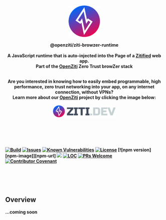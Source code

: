 <p align="center" width="100%">
<a href="https://ziti.dev"><img src="ziti.png" width="100"></a>
</p>

<p align="center">
    <b>
    <a>@openziti/ziti-browzer-runtime</a>
    <br>
    <br>
    <b>A JavaScript runtime that is auto-injected into the Page of a <a href="https://ziti.dev/blog/zitification">Zitified</a> web app.</b>
    <br>
    <b>Part of the <a href="https://ziti.devdev/about">OpenZiti</a> Zero Trust browZer stack</b>
</p>

<p align="center">
    <br>
    <b>Are you interested in knowing how to easily embed programmable, high performance, zero trust networking into your app, on any internet connection, without VPNs?
    <br>
    Learn more about our <a href="https://ziti.devdev/about">OpenZiti</a> project by clicking the image below:</b>
    <br>
    <br>
    <a href="https://ziti.dev"><img src="ziti-dev-logo.png" width="200"></a>
</p>

` `
======================


[![Build](https://github.com/openziti/ziti-browzer-runtime/workflows/Build/badge.svg?branch=main)]()
[![Issues](https://img.shields.io/github/issues-raw/openziti/ziti-browzer-runtime)]()
[![Known Vulnerabilities](https://snyk.io/test/npm/@openziti/ziti-browzer-runtime/badge.svg)](https://snyk.io/test/npm/@openziti/ziti-browzer-runtime)
[![License](https://img.shields.io/badge/License-Apache%202.0-blue.svg)](https://opensource.org/licenses/Apache-2.0)
[![npm version][npm-image]][npm-url]
[![](https://data.jsdelivr.com/v1/package/npm/@openziti/ziti-browzer-runtime/badge?style=rounded)](https://www.jsdelivr.com/package/npm/@openziti/ziti-browzer-runtime)
[![LOC](https://img.shields.io/tokei/lines/github/openziti/ziti-browzer-runtime)]()
[![PRs Welcome](https://img.shields.io/badge/PRs-welcome-brightgreen.svg?style=rounded)](CONTRIBUTING.md)
[![Contributor Covenant](https://img.shields.io/badge/Contributor%20Covenant-v2.0%20adopted-ff69b4.svg)](CODE_OF_CONDUCT.md)


` `
======================



## Overview

...coming soon


